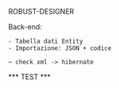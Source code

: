 ROBUST-DESIGNER

Back-end:

    - Tabella dati Entity
    - Importazione: JSON + codice

    ~ check xml -> hibernate


*** TEST ***


